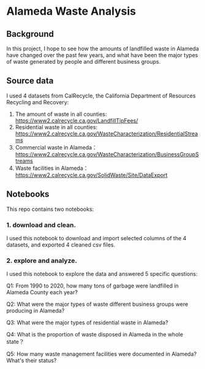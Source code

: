 # Alameda Waste Analysis

## Background
In this project, I hope to see how the amounts of landfilled waste in Alameda have changed over the past few years, and what have been the major types of waste generated by people and different business groups.

## Source data
I used 4 datasets from CalRecycle, the California Department of Resources Recycling and Recovery:

1. The amount of waste in all counties: https://www2.calrecycle.ca.gov/LandfillTipFees/
2. Residential waste in all counties: https://www2.calrecycle.ca.gov/WasteCharacterization/ResidentialStreams
3. Commercial waste in Alameda：https://www2.calrecycle.ca.gov/WasteCharacterization/BusinessGroupStreams
4. Waste facilities in Alameda：https://www2.calrecycle.ca.gov/SolidWaste/Site/DataExport

## Notebooks
This repo contains two notebooks:

### 1. download and clean.
I used this notebook to download and import selected columns of the 4 datasets, and exported 4 cleaned csv files.

### 2. explore and analyze.
I used this notebook to explore the data and answered 5 specific questions:

Q1: From 1990 to 2020, how many tons of garbage were landfilled in Alameda County each year?

Q2: What were the major types of waste different business groups were producing in Alameda?

Q3: What were the major types of residential waste in Alameda? 

Q4: What is the proportion of waste disposed in Alameda in the whole state？

Q5: How many waste management facilities were documented in Alameda? What's their status?
